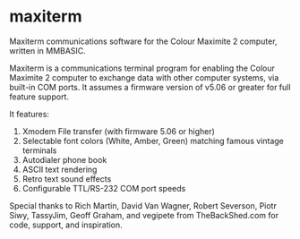 # maxiterm
Maxiterm communications software for the Colour Maximite 2 computer, written in MMBASIC.

Maxiterm is a communications terminal program for enabling the Colour Maximite 2 computer to exchange data with other computer systems, via built-in COM ports. It assumes a firmware version of v5.06 or greater for full feature support. 

It features:
1. Xmodem File transfer (with firmware 5.06 or higher)
2. Selectable font colors (White, Amber, Green) matching famous vintage terminals
3. Autodialer phone book
4. ASCII text rendering
5. Retro text sound effects
6. Configurable TTL/RS-232 COM port speeds


Special thanks to Rich Martin, David Van Wagner, Robert Severson, Piotr Siwy, TassyJim, Geoff Graham, and vegipete from TheBackShed.com for code, support, and inspiration.
